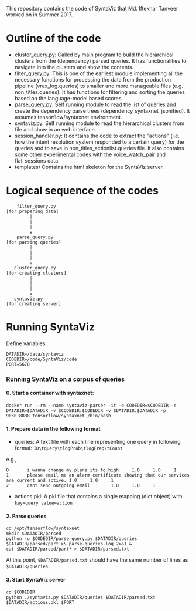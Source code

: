 This repository contains the code of SyntaViz that Md. Iftekhar Tanveer worked on in Summer 2017.

Outline of the code
===================

- cluster_query.py:        Called by main program to build the hierarchical clusters from the (dependency) parsed queries. It has functionalities to navigate into the clusters and show the contents.
- filter_query.py:         This is one of the earliest module implementing all the necessary functions for processing the data from the production pipeline (vrex_log.queries) to smaller and more manageable files (e.g. non_titles.queries). It has functions for filtering and sorting the queries based on the language-model based scores.
- parse_query.py:          Self running module to read the list of queries and create the dependency parse trees (dependency_syntaxnet_jsonified). It assumes tensorflow/syntaxnet environment.
- syntaviz.py:             Self running module to read the hierarchical clusters from file and show in an web interface. 
- session_handler.py:     It contains the code to extract the "actions" (i.e. how the intent resolution system responded to a certain query) for the queries and to save in non_titles_actionlist.queries file. It also contains some other experimental codes with the voice_watch_pair and flat_sessions data.
- templates/              Contains the html skeleton for the SyntaViz server.

Logical sequence of the codes
=============================

        filter_query.py
	[for preparing data]                      
             |
             |
             |
             v
        parse_query.py
	[for parsing queries] 
             |
             |
             |
             v
       cluster_query.py
	[for creating clusters]
             |
             |
             |
             v
       syntaviz.py    
	[for creating server]

Running SyntaViz
================

Define variables:
```
DATADIR=/data/syntaviz
CODEDIR=/code/SyntaViz/code
PORT=5678
```

### Running SyntaViz on a corpus of queries

#### 0. Start a container with syntaxnet:
`docker run --rm --name syntaviz-parser -it -e CODEDIR=$CODEDIR -e DATADIR=$DATADIR -v $CODEDIR:$CODEDIR -v $DATADIR:$DATADIR -p 9030:8888 tensorflow/syntaxnet /bin/bash`

#### 1. Prepare data in the following format
 - queries: A text file with each line representing one query in following format: `ID\tquery\tlogProb\tlogFreq\tCount`

e.g.,

```
0       i wanna change my plans its to high     1.0     1.0     1
1       please email me an alarm certificate showing that our services are current and active. 1.0     1.0     1
2       cant send outgoing email        1.0     1.0     1
```
 - actions.pkl: A pkl file that contains a single mapping (dict object) with `key=query value=action`

#### 2. Parse queries
```
cd /opt/tensorflow/syntaxnet
mkdir $DATADIR/parsed
python -u $CODEDIR/parse_query.py $DATADIR/queries $DATADIR/parsed/part >& parse-queries.log 2>&1 &
cat $DATADIR/parsed/part* > $DATADIR/parsed.txt
```
At this point, `$DATADIR/parsed.txt` should have the same number of lines as `$DATADIR/queries`.

#### 3. Start SyntaViz server
```
cd $CODEDIR
python ./syntaviz.py $DATADIR/queries $DATADIR/parsed.txt $DATADIR/actions.pkl $PORT
```
